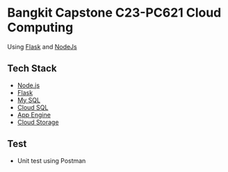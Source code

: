 # Bangkit Capstone C23-PC621 Cloud Computing

Using [Flask](https://flask.palletsprojects.com/en/2.3.x/) and [NodeJs](https://nodejs.org/en)

## Tech Stack

- [Node.js](https://nodejs.org/)
- [Flask](https://flask.palletsprojects.com/en/2.3.x/)
- [My SQL](https://www.mysql.com/)
- [Cloud SQL](https://cloud.google.com/sql)
- [App Engine](https://cloud.google.com/appengine)
- [Cloud Storage](https://cloud.google.com/storage)

## Test

- Unit test using Postman

